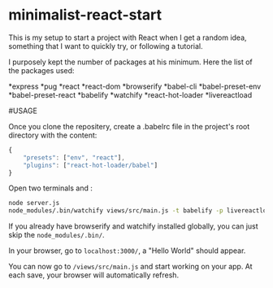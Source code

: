 # minimalist-react-start

This is my setup to start a project with React when I get a random idea, something that I want to quickly try, or following a tutorial. 

I purposely kept the number of packages at his minimum. Here the list of the packages used:

  *express
  *pug
  *react
  *react-dom
  *browserify
  *babel-cli
  *babel-preset-env
  *babel-preset-react
  *babelify
  *watchify
  *react-hot-loader
  *livereactload

#USAGE

Once you clone the repositery, create a .babelrc file in the project's root directory with the content:

```javascript
{
    "presets": ["env", "react"],
    "plugins": ["react-hot-loader/babel"]
}
```


Open two terminals and :

```bash
node server.js
node_modules/.bin/watchify views/src/main.js -t babelify -p livereactload -o views/public/dist/bundle.js
```
If you already have browserify and watchify installed globally, you can just skip the `node_modules/.bin/`.

In your browser, go to `localhost:3000/`, a "Hello World" should appear. 

You can now go to `/views/src/main.js` and start working on your app. At each save, your browser will automatically refresh. 